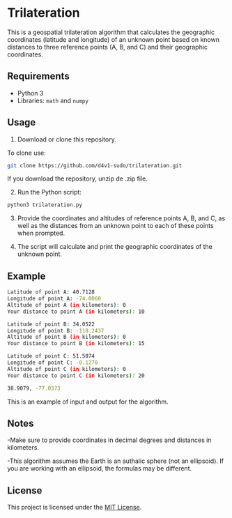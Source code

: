# Trilateration

This is a geospatial trilateration algorithm that calculates the geographic coordinates (latitude and longitude) of an unknown point based on known distances to three reference points (A, B, and C) and their geographic coordinates.

## Requirements

- Python 3
- Libraries: `math` and `numpy`

## Usage

1. Download or clone this repository.

To clone use:

  ```bash
  git clone https://github.com/d4v1-sudo/trilateration.git
```
  If you download the repository, unzip de .zip file.


2. Run the Python script:
  
  ```bash
  python3 trilateration.py
  ```

3. Provide the coordinates and altitudes of reference points A, B, and C, as well as the distances from an unknown point to each of these points when prompted.

4. The script will calculate and print the geographic coordinates of the unknown point.

## Example

```bash
Latitude of point A: 40.7128
Longitude of point A: -74.0060
Altitude of point A (in kilometers): 0
Your distance to point A (in kilometers): 10

Latitude of point B: 34.0522
Longitude of point B: -118.2437
Altitude of point B (in kilometers): 0
Your distance to point B (in kilometers): 15

Latitude of point C: 51.5074
Longitude of point C: -0.1278
Altitude of point C (in kilometers): 0
Your distance to point C (in kilometers): 20

38.9079, -77.0373
```
This is an example of input and output for the algorithm.

## Notes

-Make sure to provide coordinates in decimal degrees and distances in kilometers.

-This algorithm assumes the Earth is an authalic sphere (not an ellipsoid). If you are working with an ellipsoid, the formulas may be different.

## License

This project is licensed under the [MIT License](LICENSE).
